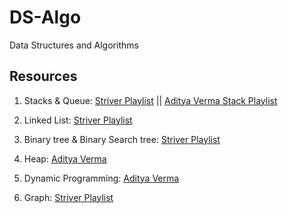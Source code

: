 # DS-Algo

Data Structures and Algorithms

## Resources

1. Stacks & Queue: [Striver Playlist](https://www.youtube.com/watch?v=GYptUgnIM_I&list=PLgUwDviBIf0oSO572kQ7KCSvCUh1AdILj&t=0s) || [Aditya Verma Stack Playlist](https://www.youtube.com/playlist?list=PL_z_8CaSLPWdeOezg68SKkeLN4-T_jNHd)

2. Linked List: [Striver Playlist](https://www.youtube.com/watch?v=iRtLEoL-r-g&list=PLgUwDviBIf0r47RKH7fdWN54AbWFgGuii&t=0s)

3. Binary tree & Binary Search tree: [Striver Playlist](https://www.youtube.com/watch?v=OYqYEM1bMK8&list=PLgUwDviBIf0q8Hkd7bK2Bpryj2xVJk8Vk&t=0s)

4. Heap: [Aditya Verma](https://www.youtube.com/playlist?list=PL_z_8CaSLPWdtY9W22VjnPxG30CXNZpI9)

5. Dynamic Programming: [Aditya Verma](https://www.youtube.com/playlist?list=PL_z_8CaSLPWekqhdCPmFohncHwz8TY2Go)

6. Graph: [Striver Playlist](https://www.youtube.com/watch?v=YTtpfjGlH2M&list=PLgUwDviBIf0rGEWe64KWas0Nryn7SCRWw&t=0s)
